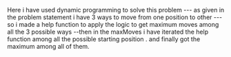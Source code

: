 Here i have used dynamic programming to solve this problem --- as given in the problem statement i have 3 ways to move from one position to other ---so i made a help function to apply the logic to get maximum moves among  all the 3 possible ways --then in the maxMoves i have iterated the help function among all the possible starting position .
and finally got the maximum among all of them.

